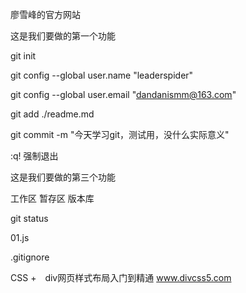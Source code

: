 廖雪峰的官方网站

这是我们要做的第一个功能

git init

git config --global user.name "leaderspider" 

git config --global user.email "dandanismm@163.com" 


git add ./readme.md

git commit -m "今天学习git，测试用，没什么实际意义"

:q! 强制退出

这是我们要做的第三个功能

工作区 暂存区 版本库

git status


01.js

.gitignore 

CSS +　div网页样式布局入门到精通
www.divcss5.com

















